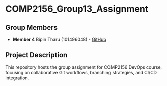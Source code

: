 # COMP2156_Group13_Assignment
## Group Members
- **Member 4** Bipin Tharu (101496048) - [GitHub](https://github.com/Bipin-T)
## Project Description
This repository hosts the group assignment for COMP2156 DevOps course, focusing on collaborative Git workflows, branching strategies, and CI/CD integration.